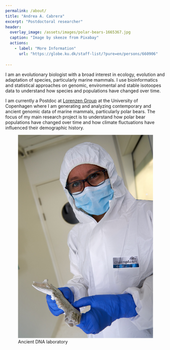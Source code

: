 ```yaml
---
permalink: /about/
title: "Andrea A. Cabrera"
excerpt: "Postdoctoral researcher"
header:
  overlay_image: /assets/images/polar-bears-1665367.jpg
  caption: "Image by skeeze from Pixabay"
  actions:
    - label: "More Information"
      url: "https://globe.ku.dk/staff-list/?pure=en/persons/660906"

---
```


I am an evolutionary biologist with a broad interest in ecology, evolution and adaptation of species, particularly marine mammals. I use bioinformatics and statistical approaches on genomic, enviromental and stable isotoopes data to understand how species and populations have changed over time.

I am currently a Postdoc at  [Lorenzen Group](https://globe.ku.dk/research/evogenomics/lorenzen-group/)  at the University of Copenhagen where I am generating and analyzing contemporary and ancient genomic data of marine mammals, particularly polar bears. The focus of my main research project is to understand how polar bear populations have changed over time and how climate fluctuations have influenced their demographic history.


<figure class="full">
    <img src="/assets/images/andrea_lab0476.jpg"
         alt="AncientLab">
    <figcaption>Ancient DNA laboratory</figcaption>
</figure>

